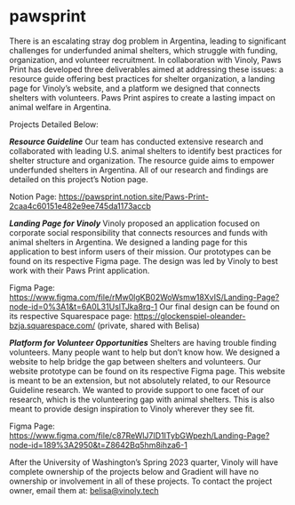# pawsprint

There is an escalating stray dog problem in Argentina, leading to significant challenges for underfunded animal shelters, which struggle with funding, organization, and volunteer recruitment. In collaboration with Vinoly, Paws Print has developed three deliverables aimed at addressing these issues: a resource guide offering best practices for shelter organization, a landing page for Vinoly’s website, and a platform we designed that connects shelters with volunteers. Paws Print aspires to create a lasting impact on animal welfare in Argentina.

Projects Detailed Below:

*__Resource Guideline__*
Our team has conducted extensive research and collaborated with leading U.S. animal shelters to identify best practices for shelter structure and organization. The resource guide aims to empower underfunded shelters in Argentina. All of our research and findings are detailed on this project’s Notion page. 

Notion Page: https://pawsprint.notion.site/Paws-Print-2caa4c60151e482e9ee745da1173accb

*__Landing Page for Vinoly__*
Vinoly proposed an application focused on corporate social responsibility that connects resources and funds with animal shelters in Argentina. We designed a landing page for this application to best inform users of their mission. Our prototypes can be found on its respective Figma page. The design was led by Vinoly to best work with their Paws Print application.

Figma Page: https://www.figma.com/file/rMw0lgKB02WoWsmw18XvIS/Landing-Page?node-id=0%3A1&t=6A0L31UslTJka8rq-1
Our final design can be found on its respective Squarespace page: https://glockenspiel-oleander-bzja.squarespace.com/ (private, shared with Belisa)

*__Platform for Volunteer Opportunities__*
Shelters are having trouble finding volunteers. Many people want to help but don’t know how. We designed a website to help bridge the gap between shelters and volunteers. Our website prototype can be found on its respective Figma page. This website is meant to be an extension, but not absolutely related, to our Resource Guideline research. We wanted to provide support to one facet of our research, which is the volunteering gap with animal shelters. This is also meant to provide design inspiration to Vinoly wherever they see fit.

Figma Page: https://www.figma.com/file/c87ReWlJ7ID1ITybGWpezh/Landing-Page?node-id=189%3A2950&t=Z8642Bq5hm8ihza6-1

After the University of Washington’s Spring 2023 quarter, Vinoly will have complete ownership of the projects below and Gradient will have no ownership or involvement in all of these projects. To contact the project owner, email them at: belisa@vinoly.tech
